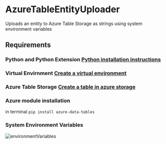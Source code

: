 # AzureTableEntityUploader
Uploads an entity to Azure Table Storage as strings using system environment variables

## Requirements
### Python and Python Extension [Python installation instructions](https://code.visualstudio.com/docs/python/python-tutorial#_prerequisites)

### Virtual Envirnment [Create a virtual environment](https://code.visualstudio.com/docs/python/python-tutorial#_create-a-virtual-environment)  

### Azure Table Storage [Create a table in azure storage](https://learn.microsoft.com/en-us/azure/storage/tables/table-storage-quickstart-portal)

### Azure module installation
  in terminal
  ```pip install azure-data-tables```
  
### System Environment Variables
  ![environmentVariables](https://github.com/user-attachments/assets/26fad658-db3e-4c48-8863-1704abcebb1f)

